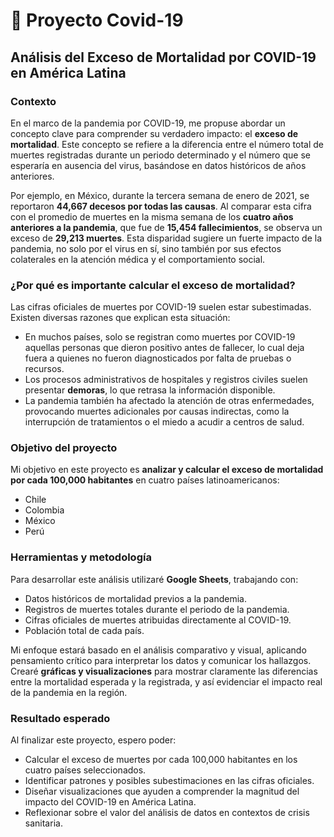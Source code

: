 # 🦠 Proyecto Covid-19

## Análisis del Exceso de Mortalidad por COVID-19 en América Latina

### Contexto

En el marco de la pandemia por COVID-19, me propuse abordar un concepto clave para comprender su verdadero impacto: el **exceso de mortalidad**. Este concepto se refiere a la diferencia entre el número total de muertes registradas durante un periodo determinado y el número que se esperaría en ausencia del virus, basándose en datos históricos de años anteriores.

Por ejemplo, en México, durante la tercera semana de enero de 2021, se reportaron **44,667 decesos por todas las causas**. Al comparar esta cifra con el promedio de muertes en la misma semana de los **cuatro años anteriores a la pandemia**, que fue de **15,454 fallecimientos**, se observa un exceso de **29,213 muertes**. Esta disparidad sugiere un fuerte impacto de la pandemia, no solo por el virus en sí, sino también por sus efectos colaterales en la atención médica y el comportamiento social.

### ¿Por qué es importante calcular el exceso de mortalidad?

Las cifras oficiales de muertes por COVID-19 suelen estar subestimadas. Existen diversas razones que explican esta situación:

* En muchos países, solo se registran como muertes por COVID-19 aquellas personas que dieron positivo antes de fallecer, lo cual deja fuera a quienes no fueron diagnosticados por falta de pruebas o recursos.
* Los procesos administrativos de hospitales y registros civiles suelen presentar **demoras**, lo que retrasa la información disponible.
* La pandemia también ha afectado la atención de otras enfermedades, provocando muertes adicionales por causas indirectas, como la interrupción de tratamientos o el miedo a acudir a centros de salud.

### Objetivo del proyecto

Mi objetivo en este proyecto es **analizar y calcular el exceso de mortalidad por cada 100,000 habitantes** en cuatro países latinoamericanos:

* Chile
* Colombia
* México
* Perú

### Herramientas y metodología

Para desarrollar este análisis utilizaré **Google Sheets**, trabajando con:

* Datos históricos de mortalidad previos a la pandemia.
* Registros de muertes totales durante el periodo de la pandemia.
* Cifras oficiales de muertes atribuidas directamente al COVID-19.
* Población total de cada país.

Mi enfoque estará basado en el análisis comparativo y visual, aplicando pensamiento crítico para interpretar los datos y comunicar los hallazgos. Crearé **gráficas y visualizaciones** para mostrar claramente las diferencias entre la mortalidad esperada y la registrada, y así evidenciar el impacto real de la pandemia en la región.

### Resultado esperado

Al finalizar este proyecto, espero poder:

* Calcular el exceso de muertes por cada 100,000 habitantes en los cuatro países seleccionados.
* Identificar patrones y posibles subestimaciones en las cifras oficiales.
* Diseñar visualizaciones que ayuden a comprender la magnitud del impacto del COVID-19 en América Latina.
* Reflexionar sobre el valor del análisis de datos en contextos de crisis sanitaria.
